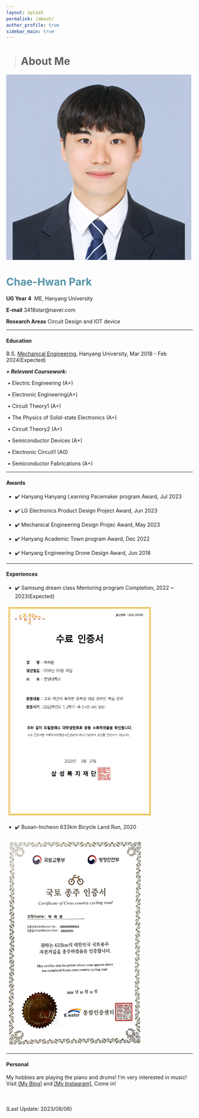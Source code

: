 ```yaml
---
layout: splash
permalink: /about/
author_profile: true
sidebar_main: true
---
```


> # About Me
<html>
<head>
    <title>My Profile</title>
    <link rel="stylesheet" href="style.css">
</head>
<body>
    <div class="profile-container">
        <div class="profile-image-container">
            <img src="./../assets/new_images/ORD.jpg" alt="Profile Picture" class="profile-image">
        </div>
        <div class="profile-info">
            <p><h1 style="color: #5695A8;">Chae-Hwan Park</h1></p>
            <p><strong>UG Year 4</strong>&nbsp;&nbsp;ME, Hanyang University</p>
            <p><strong>E-mail</strong> 3418star@naver.com</p>
            <p><strong>Research Areas</strong> Circuit Design and IOT device</p>
            <!-- 기타 추가 정보 입력 -->
        </div>
    </div>
</body>
</html>


---

#### Education
B.S. [Mechanical Engineering](http://me.hanyang.ac.kr/), Hanyang University, Mar 2018 - Feb 2024(Expected)

***+ Relevant Coursework:*** 

​	• Electric Engineering (A+)

​	• Electronic Engineering(A+)      

​	• Circuit Theory1 (A+)          

​	• The Physics of Solid-state Electronics (A+) 

​	• Circuit Theory2 (A+)   

​	• Semiconductor Devices (A+)

​	• Electronic Circuit1 (A0)

​	• Semiconductor Fabrications (A+)

---

#### Awards 

- ✔️ Hanyang Hanyang Learning Pacemaker program Award, Jul 2023

- ✔️ LG Electronics Product Design Project Award, Jun 2023

- ✔️ Mechanical Engineering Design Projec Award, May 2023 

- ✔️ Hanyang Academic Town program Award, Dec 2022

- ✔️ Hanyang Engineering Drone Design Award, Jun 2018 

---

#### Experiences
- ✔️ Samsung dream class Mentoring program Completion, 2022 ~ 2023(Expected)

<img src="./../images/about/dreamclass.jpg" alt="dreamclass" style="zoom: 67%;" />

- ✔️ Busan-Incheon 633km Bicycle Land Run, 2020

<img src="./../images/about/국토종주.jpg" alt="국토종주" style="zoom:67%;" />

---

#### Personal
My hobbies are playing the piano and drums! I'm very interested in music!
<br>Visit [[My Blog]](https://blog.naver.com/ordlike) and [[My Instagram]](https://instagram.com/chae_wanny?igshid=ZDc4ODBmN[jlmNQ==]), Come in!
<br>
<br>
<br>
<br>
(Last Update: 2023/08/06)
<!-- <font color="white">★ Welcome to Secret Gallery! ★  <a href="/secret"><font color="white">Enter the Gallary</font></a></font>
--- -->
